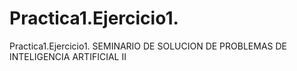 # Practica1.Ejercicio1.
Practica1.Ejercicio1. SEMINARIO DE SOLUCION DE PROBLEMAS DE INTELIGENCIA ARTIFICIAL II
